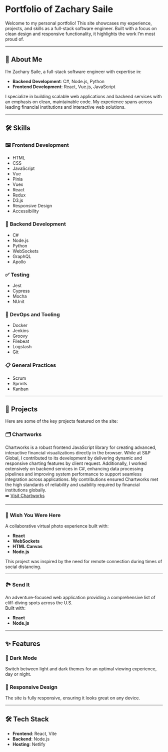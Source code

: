 # Portfolio of Zachary Saile

Welcome to my personal portfolio! This site showcases my experience, projects, and skills as a full-stack software engineer. Built with a focus on clean design and responsive functionality, it highlights the work I’m most proud of.

---

## 🚀 **About Me**

I’m Zachary Saile, a full-stack software engineer with expertise in:
- **Backend Development**: C#, Node.js, Python
- **Frontend Development**: React, Vue.js, JavaScript

I specialize in building scalable web applications and backend services with an emphasis on clean, maintainable code. My experience spans across leading financial institutions and interactive web solutions.

---

## 🛠️ **Skills**

### 🖼️ **Frontend Development**
- HTML
- CSS
- JavaScript
- Vue
- Pinia
- Vuex
- React
- Redux
- D3.js
- Responsive Design
- Accessibility

### 🔧 **Backend Development**
- C#
- Node.js
- Python
- WebSockets
- GraphQL
- Apollo

### ✅ **Testing**
- Jest
- Cypress
- Mocha
- NUnit

### 🚀 **DevOps and Tooling**
- Docker
- Jenkins
- Groovy
- Filebeat
- Logstash
- Git

### 📋 **General Practices**
- Scrum
- Sprints
- Kanban

---

## 📂 **Projects**

Here are some of the key projects featured on the site:

### 🗂 **Chartworks**
Chartworks is a robust frontend JavaScript library for creating advanced, interactive financial visualizations directly in the browser. While at S&P Global, I contributed to its development by delivering dynamic and responsive charting features by client request. Additionally, I worked extensively on backend services in C#, enhancing data processing pipelines and improving system performance to support seamless integration across applications. My contributions ensured Chartworks met the high standards of reliability and usability required by financial institutions globally.  
➡️ [Visit Chartworks](https://www.chartworks.io)

---

### 💖 **Wish You Were Here**
A collaborative virtual photo experience built with:
- **React**
- **WebSockets**
- **HTML Canvas**
- **Node.js**

This project was inspired by the need for remote connection during times of social distancing.

---

### 🏞 **Send It**
An adventure-focused web application providing a comprehensive list of cliff-diving spots across the U.S.  
Built with:
- **React**
- **Node.js**

---

## ✨ **Features**

### 🌙 **Dark Mode**
Switch between light and dark themes for an optimal viewing experience, day or night.

### 📱 **Responsive Design**
The site is fully responsive, ensuring it looks great on any device.

---

## 🛠️ **Tech Stack**

- **Frontend**: React, Vite
- **Backend**: Node.js
- **Hosting**: Netlify